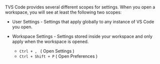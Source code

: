 TVS Code provides several different scopes for settings. When you open a workspace, you will see at least the following two scopes:

* User Settings - Settings that apply globally to any instance of VS Code you open.

* Workspace Settings - Settings stored inside your workspace and only apply when the workspace is opened.

    - `Ctrl + , `  ( Open Settings ) 
    - `Ctrl + Shift + P`  ( Open Preferences )

